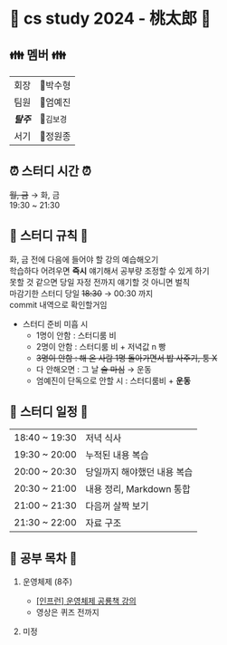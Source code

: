 # 🍻 cs study 2024 - 桃太郎 🍻

## 👪 멤버 👪
|||
|---|---|
|회장|👹박수형|
|팀원|🐶엄예진|
|***탈주***|👸`김보경`|
|서기|🙉정원종|

## ⏰ 스터디 시간 ⏰
~~월, 금~~ &rarr; 화, 금<br> 
19:30 ~ 21:30

## 🔨 스터디 규칙 🔨
화, 금 전에 다음에 들어야 할 강의 예습해오기<br>
학습하다 어려우면 **즉시** 얘기해서 공부량 조정할 수 있게 하기<br>
못할 것 같으면 당일 자정 전까지 얘기할 것 아니면 벌칙<br>
마감기한 스터디 당일 ~~18:30~~ &rarr; 00:30 까지<br>
commit 내역으로 확인할거임<br>
- 스터디 준비 미흡 시
    - 1명이 안함 : 스터디룸 비
    - 2명이 안함 : 스터디룸 비 + 저녁값 n 빵
    - ~~3명이 안함 : 해 온 사람 1명 돌아가면서 밥 사주기, 퉁 X~~
    - 다 안해오면 : 그 날 ~~술 마심~~ &rarr; 운동
    - 엄예진이 단독으로 안할 시 : 스터디룸비 + **운동**

## 📆 스터디 일정 📆
|||
|:---|:---|
|18:40 ~ 19:30|저녁 식사|
|19:30 ~ 20:00|누적된 내용 복습|
|20:00 ~ 20:30|당일까지 해야했던 내용 복습|
|20:30 ~ 21:00|내용 정리, Markdown 통합|
|21:00 ~ 21:30|다음꺼 살짝 보기|
|21:30 ~ 22:00|자료 구조|

## 💯 공부 목차 💯
1. 운영체제 (8주)
    -  [\[인프런\] 운영체제 공룡책 강의](https://www.inflearn.com/course/%EC%9A%B4%EC%98%81%EC%B2%B4%EC%A0%9C-%EA%B3%B5%EB%A3%A1%EC%B1%85-%EC%A0%84%EA%B3%B5%EA%B0%95%EC%9D%98/dashboard)
    - 영상은 퀴즈 전까지 

2. 미정
